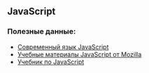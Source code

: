 ## JavaScript

### Полезные данные:

- [Современный язык JavaScript](https://learn.javascript.ru)
- [Учебные материалы JavaScript от Mozilla](https://developer.mozilla.org/ru/docs/Web/JavaScript)
- [Учебник по JavaScript](https://itchief.ru/javascript/)
